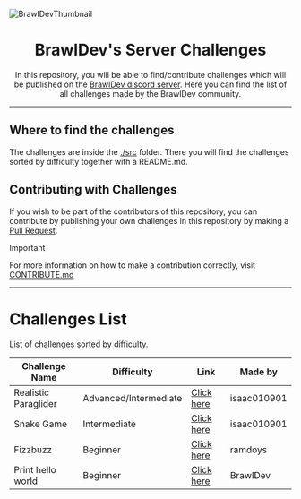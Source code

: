![BrawlDevThumbnail](https://yt3.googleusercontent.com/i3V-m4D7-DH9q8SvUlwWAJngjluXNJpAreM3nqenTELhZdGrSxChHd-mJJQ1TU0DcskoWw9i_w=w1707-fcrop64=1,00005a57ffffa5a8-k-c0xffffffff-no-nd-rj)

<h1 align="center">BrawlDev's Server Challenges</h1>

<p align="center">In this repository, you will be able to find/contribute challenges which will be published on the <a href="https://discord.gg/VRvMuz9jh2">BrawlDev discord server</a>. Here you can find the list of all challenges made by the BrawlDev community.</p>

---

## Where to find the challenges

The challenges are inside the [./src](./src/) folder. There you will find the challenges sorted by difficulty together with a README.md.

## Contributing with Challenges

If you wish to be part of the contributors of this repository, you can contribute by publishing your own challenges in this repository by making a [Pull Request](https://github.com/ecstatic5/brawldev-roblox-challenges/pulls).

> [!IMPORTANT]
> For more information on how to make a contribution correctly, visit [CONTRIBUTE.md](./CONTRIBUTE.md)

---

# Challenges List

List of challenges sorted by difficulty.

| Challenge Name       | Difficulty            | Link                                                        | Made by     |
| -------------------- | --------------------- | ----------------------------------------------------------- | ----------- |
| Realistic Paraglider | Advanced/Intermediate | [Click here](./src/Advanced/realistic-paraglider/README.md) | isaac010901 |
| Snake Game           | Intermediate          | [Click here](./src/Intermediate/snake-game/README.md)       | isaac010901 |
| Fizzbuzz             | Beginner              | [Click here](./src/Beginner/fizzbuzz/README.md)             | ramdoys     |
| Print hello world    | Beginner              | [Click here](./src/Beginner/print-hello-world/README.md)    | BrawlDev    |
